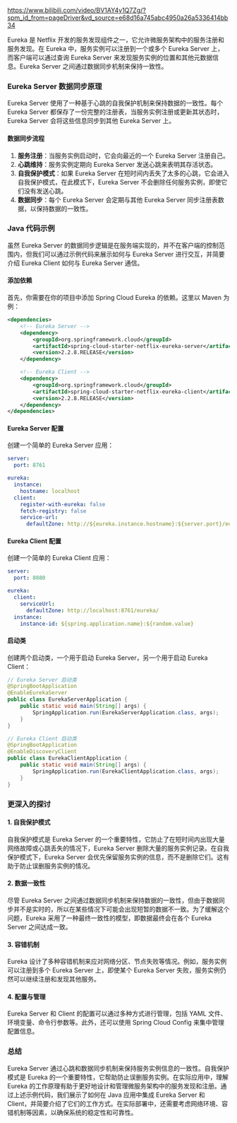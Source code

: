https://www.bilibili.com/video/BV1AY4y1Q7Zg/?spm_id_from=pageDriver&vd_source=e68d16a745abc4950a26a5336414bb34

Eureka 是 Netflix 开发的服务发现组件之一，它允许微服务架构中的服务注册和服务发现。在 Eureka 中，服务实例可以注册到一个或多个 Eureka Server 上，而客户端可以通过查询 Eureka Server 来发现服务实例的位置和其他元数据信息。Eureka Server 之间通过数据同步机制来保持一致性。

### Eureka Server 数据同步原理

Eureka Server 使用了一种基于心跳的自我保护机制来保持数据的一致性。每个 Eureka Server 都保存了一份完整的注册表，当服务实例注册或更新其状态时，Eureka Server 会将这些信息同步到其他 Eureka Server 上。

#### 数据同步流程

1. **服务注册**：当服务实例启动时，它会向最近的一个 Eureka Server 注册自己。
2. **心跳维持**：服务实例定期向 Eureka Server 发送心跳来表明其存活状态。
3. **自我保护模式**：如果 Eureka Server 在短时间内丢失了太多的心跳，它会进入自我保护模式，在此模式下，Eureka Server 不会删除任何服务实例，即使它们没有发送心跳。
4. **数据同步**：每个 Eureka Server 会定期与其他 Eureka Server 同步注册表数据，以保持数据的一致性。

### Java 代码示例

虽然 Eureka Server 的数据同步逻辑是在服务端实现的，并不在客户端的控制范围内，但我们可以通过示例代码来展示如何与 Eureka Server 进行交互，并简要介绍 Eureka Client 如何与 Eureka Server 通信。

#### 添加依赖

首先，你需要在你的项目中添加 Spring Cloud Eureka 的依赖。这里以 Maven 为例：

```xml
<dependencies>
    <!-- Eureka Server -->
    <dependency>
        <groupId>org.springframework.cloud</groupId>
        <artifactId>spring-cloud-starter-netflix-eureka-server</artifactId>
        <version>2.2.8.RELEASE</version>
    </dependency>

    <!-- Eureka Client -->
    <dependency>
        <groupId>org.springframework.cloud</groupId>
        <artifactId>spring-cloud-starter-netflix-eureka-client</artifactId>
        <version>2.2.8.RELEASE</version>
    </dependency>
</dependencies>
```

#### Eureka Server 配置

创建一个简单的 Eureka Server 应用：

```yaml
server:
  port: 8761

eureka:
  instance:
    hostname: localhost
  client:
    register-with-eureka: false
    fetch-registry: false
    service-url:
      defaultZone: http://${eureka.instance.hostname}:${server.port}/eureka/
```

#### Eureka Client 配置

创建一个简单的 Eureka Client 应用：

```yaml
server:
  port: 8080

eureka:
  client:
    serviceUrl:
      defaultZone: http://localhost:8761/eureka/
  instance:
    instance-id: ${spring.application.name}:${random.value}
```

#### 启动类

创建两个启动类，一个用于启动 Eureka Server，另一个用于启动 Eureka Client：

```java
// Eureka Server 启动类
@SpringBootApplication
@EnableEurekaServer
public class EurekaServerApplication {
    public static void main(String[] args) {
        SpringApplication.run(EurekaServerApplication.class, args);
    }
}

// Eureka Client 启动类
@SpringBootApplication
@EnableDiscoveryClient
public class EurekaClientApplication {
    public static void main(String[] args) {
        SpringApplication.run(EurekaClientApplication.class, args);
    }
}
```

### 更深入的探讨

#### 1. 自我保护模式

自我保护模式是 Eureka Server 的一个重要特性，它防止了在短时间内出现大量网络故障或心跳丢失的情况下，Eureka Server 删除大量的服务实例记录。在自我保护模式下，Eureka Server 会优先保留服务实例的信息，而不是删除它们。这有助于防止误删服务实例的情况。

#### 2. 数据一致性

尽管 Eureka Server 之间通过数据同步机制来保持数据的一致性，但由于数据同步并不是实时的，所以在某些情况下可能会出现短暂的数据不一致。为了缓解这个问题，Eureka 采用了一种最终一致性的模型，即数据最终会在各个 Eureka Server 之间达成一致。

#### 3. 容错机制

Eureka 设计了多种容错机制来应对网络分区、节点失败等情况。例如，服务实例可以注册到多个 Eureka Server 上，即使某个 Eureka Server 失败，服务实例仍然可以继续注册和发现其他服务。

#### 4. 配置与管理

Eureka Server 和 Client 的配置可以通过多种方式进行管理，包括 YAML 文件、环境变量、命令行参数等。此外，还可以使用 Spring Cloud Config 来集中管理配置信息。

### 总结

Eureka Server 通过心跳和数据同步机制来保持服务实例信息的一致性。自我保护模式是 Eureka 的一个重要特性，它帮助防止误删服务实例。在实际应用中，理解 Eureka 的工作原理有助于更好地设计和管理微服务架构中的服务发现和注册。通过上述示例代码，我们展示了如何在 Java 应用中集成 Eureka Server 和 Client，并简要介绍了它们的工作方式。在实际部署中，还需要考虑网络环境、容错机制等因素，以确保系统的稳定性和可靠性。
